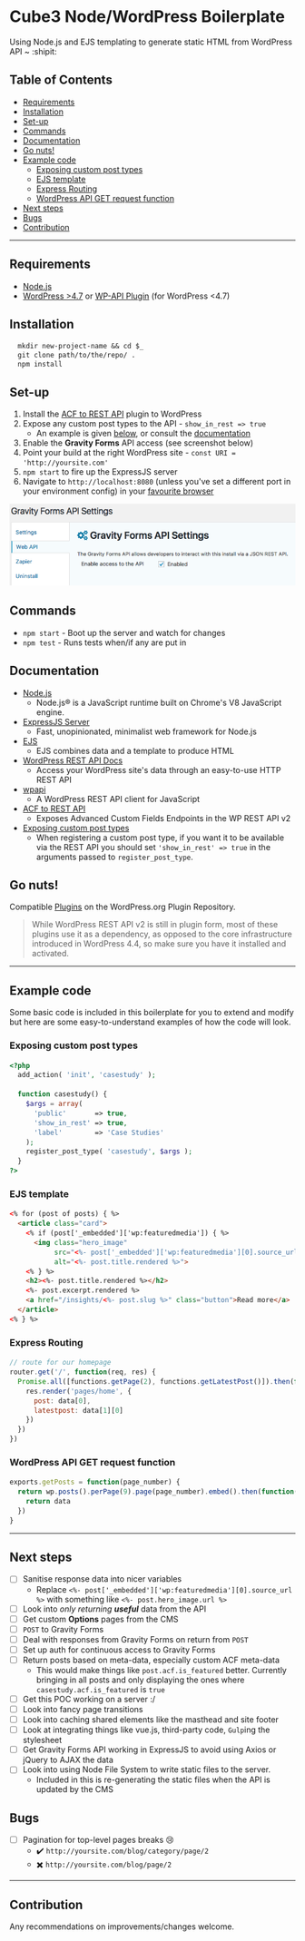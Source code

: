# Cube3 Node/WordPress Boilerplate

Using Node.js and EJS templating to generate static HTML from WordPress API ~ :shipit:

## Table of Contents
- [Requirements](#requirements)
- [Installation](#installation)
- [Set-up](#set-up)
- [Commands](#commands)
- [Documentation](#doumentation)
- [Go nuts!](#go-nuts)
- [Example code](#example-code)
  - [Exposing custom post types](#exposing-custom-post-types)
  - [EJS template](#ejs-template)
  - [Express Routing](#express-routing)
  - [WordPress API GET request function](#wordpress-api-get-request-function)
- [Next steps](#next-steps)
- [Bugs](#bugs)
- [Contribution](#contribution)

_____

## Requirements
- [Node.js](https://nodejs.org/en/)
- [WordPress >4.7](https://wordpress.org/news/2016/12/vaughan/) or [WP-API Plugin](https://github.com/WP-API/WP-API) (for WordPress <4.7)

## Installation
```
  mkdir new-project-name && cd $_
  git clone path/to/the/repo/ .
  npm install
```

## Set-up
1. Install the [ACF to REST API](http://github.com/airesvsg/acf-to-rest-api) plugin to WordPress
1. Expose any custom post types to the API - `show_in_rest => true`
    - An example is given [below](#exposing-custom-post-types), or consult the [documentation](https://developer.wordpress.org/rest-api/extending-the-rest-api/adding-rest-api-support-for-custom-content-types/#registering-a-custom-post-type-with-rest-api-support)
1. Enable the __Gravity Forms__ API access (see screenshot below)
1. Point your build at the right WordPress site - `const URI = 'http://yoursite.com'`
1. `npm start` to fire up the ExpressJS server
1. Navigate to `http://localhost:8080` (unless you've set a different port in your environment config) in your [favourite browser](https://www.google.co.uk/chrome/browser/features.html?brand=CHBD&gclid=CL_ejNaA_NMCFc687QodbPwM8Q&dclid=CI6Il9aA_NMCFYsx0wodP5AC5Q)

![gravity Forms API Settings](/gravity-forms-api-settings.png)

## Commands
- `npm start` - Boot up the server and watch for changes
- `npm test` - Runs tests when/if any are put in

## Documentation
- [Node.js](https://nodejs.org/en/)
    - Node.js® is a JavaScript runtime built on Chrome's V8 JavaScript engine.
- [ExpressJS Server](https://expressjs.com/)
    - Fast, unopinionated, minimalist web framework for Node.js
- [EJS](http://www.embeddedjs.com/)
    - EJS combines data and a template to produce HTML
- [WordPress REST API Docs](https://developer.wordpress.org/rest-api/)
    - Access your WordPress site's data through an easy-to-use HTTP REST API
- [wpapi](https://www.npmjs.com/package/wpapi#collection-pagination)
    - A WordPress REST API client for JavaScript
- [ACF to REST API](http://github.com/airesvsg/acf-to-rest-api)
    - Exposes Advanced Custom Fields Endpoints in the WP REST API v2
- [Exposing custom post types](https://developer.wordpress.org/rest-api/extending-the-rest-api/adding-rest-api-support-for-custom-content-types/#registering-a-custom-post-type-with-rest-api-support)
    - When registering a custom post type, if you want it to be available via the REST API you should set `'show_in_rest' => true` in the arguments passed to `register_post_type`.

## Go nuts!
Compatible [Plugins](http://v2.wp-api.org/guide/plugins/) on the WordPress.org Plugin Repository.

>While WordPress REST API v2 is still in plugin form, most of these plugins use it as a dependency, as opposed to the core infrastructure introduced in WordPress 4.4, so make sure you have it installed and activated.

_____

## Example code

Some basic code is included in this boilerplate for you to extend and modify
but here are some easy-to-understand examples of how the code will look.

### Exposing custom post types
```php
<?php
  add_action( 'init', 'casestudy' );

  function casestudy() {
    $args = array(
      'public'       => true,
      'show_in_rest' => true,
      'label'        => 'Case Studies'
    );
    register_post_type( 'casestudy', $args );
  }
?>
```

### EJS template
```html
<% for (post of posts) { %>
  <article class="card">
    <% if (post['_embedded']['wp:featuredmedia']) { %>
      <img class="hero_image"
           src="<%- post['_embedded']['wp:featuredmedia'][0].source_url %>"
           alt="<%- post.title.rendered %>">
    <% } %>
    <h2><%- post.title.rendered %></h2>
    <%- post.excerpt.rendered %>
    <a href="/insights/<%- post.slug %>" class="button">Read more</a>
  </article>
<% } %>
```

### Express Routing
```js
// route for our homepage
router.get('/', function(req, res) {
  Promise.all([functions.getPage(2), functions.getLatestPost()]).then(function(data) {
    res.render('pages/home', {
      post: data[0],
      latestpost: data[1][0]
    })
  })
})
```

### WordPress API GET request function
```js
exports.getPosts = function(page_number) {
  return wp.posts().perPage(9).page(page_number).embed().then(function(data) {
    return data
  })
}
```

_____

## Next steps
- [ ] Sanitise response data into nicer variables
  - Replace `<%- post['_embedded']['wp:featuredmedia'][0].source_url %>` with something like `<%- post.hero_image.url %>`
- [ ] Look into _only returning **useful**_ data from the API
- [ ] Get custom **Options** pages from the CMS
- [ ] `POST` to Gravity Forms
- [ ] Deal with responses from Gravity Forms on return from `POST`
- [ ] Set up auth for continuous access to Gravity Forms
- [ ] Return posts based on meta-data, especially custom ACF meta-data
  - This would make things like `post.acf.is_featured` better. Currently bringing in all posts and only displaying the ones where `casestudy.acf.is_featured` is `true`
- [ ] Get this POC working on a server :/
- [ ] Look into fancy page transitions
- [ ] Look into caching shared elements like the masthead and site footer
- [ ] Look at integrating things like vue.js, third-party code, `Gulp`ing the stylesheet
- [ ] Get Gravity Forms API working in ExpressJS to avoid using Axios or jQuery to AJAX the data
- [ ] Look into using Node File System to write static files to the server.
  - Included in this is re-generating the static files when the API is updated by the CMS

## Bugs
- [ ] Pagination for top-level pages breaks :cry:
  - :heavy_check_mark: `http://yoursite.com/blog/category/page/2`
  - :heavy_multiplication_x: `http://yoursite.com/blog/page/2`

_____

## Contribution
Any recommendations on improvements/changes welcome.
